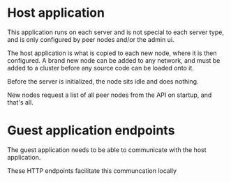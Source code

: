 # Host application
This application runs on each server and is not special to each server type, and
is only configured by peer nodes and/or the admin ui.

The host application is what is copied to each new node, where it is then
configured. A brand new node can be added to any network, and must be added to
a cluster before any source code can be loaded onto it.

Before the server is initialized, the node sits idle and does nothing.

New nodes request a list of all peer nodes from the API on startup, and that's
all.

# Guest application endpoints
The guest application needs to be able to communicate with the host application.

These HTTP endpoints facilitate this communcation locally
